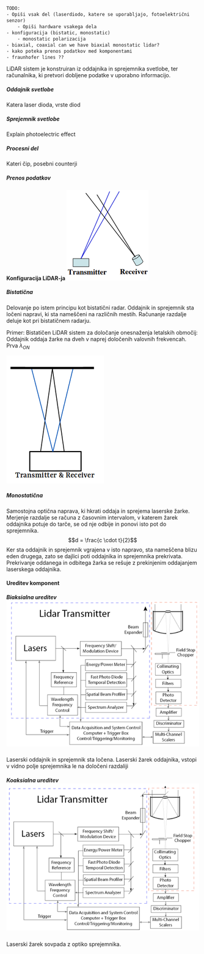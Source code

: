 ```ToDo
TODO:
- Opiši vsak del (laserdiodo, katere se uporabljajo, fotoelektrični senzor)
	- Opiši hardware vsakega dela 
- konfiguracija (bistatic, monostatic)
	- monostatic polarizacija
- biaxial, coaxial can we have biaxial monostatic lidar?
- kako poteka prenos podatkov med komponentami
- fraunhofer lines ??
```


LiDAR sistem je konstruiran iz oddajnika in sprejemnika svetlobe, ter računalnika, 
ki pretvori dobljene podatke v uporabno informacijo.

##### Oddajnik svetlobe
Katera laser dioda, vrste diod


##### Sprejemnik svetlobe
Explain photoelectric effect


##### Procesni del
Kateri čip, posebni counterji



##### Prenos podatkov


#### Konfiguracija LiDAR-ja   ![right](images/bistatic_conf.png)
##### Bistatična 
Delovanje po istem principu kot bistatični radar.
Oddajnik in sprejemnik sta ločeni napravi, ki sta nameščeni na različnih mestih. Računanje razdalje deluje kot pri bistatičnem radarju.





Primer:
Bistatičen LiDAR sistem za določanje onesnaženja letalskih območij:
Oddajnik oddaja žarke na dveh v naprej določenih valovnih frekvencah.
Prva $\lambda_{ON}$

 ![right](images/monostatic_byme.png)
##### Monostatična

Samostojna optična naprava, ki hkrati oddaja in sprejema laserske žarke.
Merjenje razdalje se računa z časovnim intervalom, v katerem žarek oddajnika potuje do tarče, se od nje odbije in ponovi isto pot do sprejemnika.
$$d = \frac{c \cdot t}{2}$$
Ker sta oddajnik in sprejemnik vgrajena v isto napravo, sta nameščena blizu
eden drugega, zato se dajlici poti oddajnika in sprejemnika prekrivata. 
Prekrivanje oddanega in odbitega žarka se rešuje z prekinjenim oddajanjem laserskega oddajnika.



#### Ureditev komponent 

##### Biaksialna ureditev ![center](images/biaxial_arng.png)
Laserski oddajnik in sprejemnik sta ločena.
Laserski žarek oddajnika, vstopi v vidno polje sprejemnika le na določeni razdaliji



##### Koaksialna ureditev ![center](images/coaxial_arng.png)
Laserski žarek sovpada z optiko sprejemnika.




